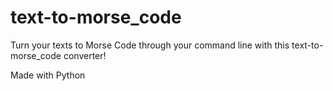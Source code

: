 # text-to-morse_code

Turn your texts to Morse Code through your command line with this text-to-morse_code converter!

Made with Python

